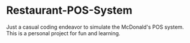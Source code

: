 # Restaurant-POS-System
Just a casual coding endeavor to simulate the McDonald's POS system. This is a personal project for fun and learning.
